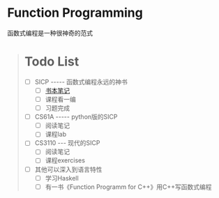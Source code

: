 # Function Programming

函数式编程是一种很神奇的范式

> # Todo List
>
> - [ ] SICP ----- 函数式编程永远的神书
>   - [ ] [书本笔记](./SICP/note_for_book)
>   - [ ] 课程看一编
>   - [ ] 习题完成
> - [ ] CS61A ----- python版的SICP
>   - [ ] 阅读笔记
>   - [ ] 课程lab
> - [ ] CS3110 --- 现代的SICP
>   - [ ] 阅读笔记
>   - [ ] 课程exercises
> - [ ] 其他可以深入到语言特性
>   - [ ] 学习Haskell
>   - [ ] 有一书《Function Programm for C++》用C++写函数式编程
